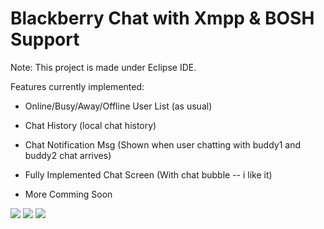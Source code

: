 Blackberry Chat with Xmpp & BOSH Support
============================================================

Note: This project is made under Eclipse IDE.

Features currently implemented:

- Online/Busy/Away/Offline User List (as usual)

- Chat History (local chat history)

- Chat Notification Msg (Shown when user chatting with buddy1 and buddy2 chat arrives)

- Fully Implemented Chat Screen (With chat bubble -- i like it)

- More Comming Soon

[![](https://lh5.googleusercontent.com/-n_3FOUH2qh0/Ts956V-UUkI/AAAAAAAAAA4/zM70oxA1l3U/s144/buddylist.jpg)](https://lh5.googleusercontent.com/-n_3FOUH2qh0/Ts956V-UUkI/AAAAAAAAAA4/zM70oxA1l3U/s144/buddylist.jpg)
[![](https://lh4.googleusercontent.com/-lUKW4d0sy-I/Ts956cnb7vI/AAAAAAAAAA8/FeAVrIHUvN0/s576/chatscreen.jpg)](https://lh4.googleusercontent.com/-lUKW4d0sy-I/Ts956cnb7vI/AAAAAAAAAA8/FeAVrIHUvN0/s576/chatscreen.jpg)
[![](https://lh4.googleusercontent.com/-ZB3qpg3skuM/Ts956YrXjyI/AAAAAAAAAA0/gpPHvLljSuc/s144/notification.jpg)](https://lh4.googleusercontent.com/-ZB3qpg3skuM/Ts956YrXjyI/AAAAAAAAAA0/gpPHvLljSuc/s144/notification.jpg) 

[we]:http://www.raweng.com
[raw engineering]:http://www.raweng.com